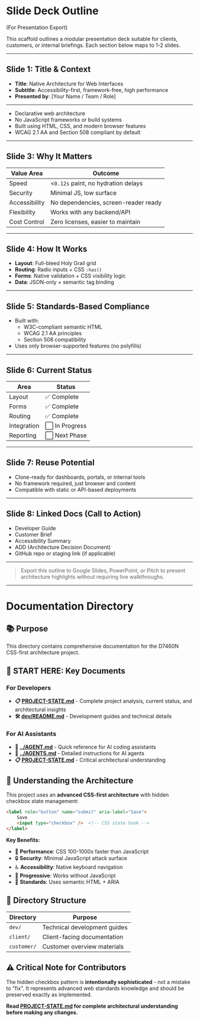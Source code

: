 # Slide Deck Outline

(For Presentation Export)

This scaffold outlines a modular presentation deck suitable for clients, customers, or internal briefings. Each section below maps to 1-2 slides.

---

## Slide 1: Title & Context

- **Title**: Native Architecture for Web Interfaces
- **Subtitle**: Accessibility-first, framework-free, high performance
- **Presented by**: [Your Name / Team / Role]

---

- Declarative web architecture
- No JavaScript frameworks or build systems
- Built using HTML, CSS, and modern browser features
- WCAG 2.1 AA and Section 508 compliant by default

---

## Slide 3: Why It Matters

| Value Area      | Outcome                             |
|-----------------|--------------------------------------|
| Speed           | <`0.12s` paint, no hydration delays     |
| Security        | Minimal JS, low surface              |
| Accessibility   | No dependencies, screen-reader ready |
| Flexibility      | Works with any backend/API           |
| Cost Control     | Zero licenses, easier to maintain    |

---

## Slide 4: How It Works

- **Layout**: Full-bleed Holy Grail grid
- **Routing**: Radio inputs + CSS `:has()`
- **Forms**: Native validation + CSS visibility logic
- **Data**: JSON-only + semantic tag binding

---

## Slide 5: Standards-Based Compliance

- Built with:
  - W3C-compliant semantic HTML
  - WCAG 2.1 AA principles
  - Section 508 compatibility
- Uses only browser-supported features (no polyfills)

---

## Slide 6: Current Status

| Area        | Status       |
|-------------|--------------|
| Layout      | ✅ Complete   |
| Forms       | ✅ Complete   |
| Routing     | ✅ Complete   |
| Integration | ⬜ In Progress|
| Reporting   | ⬜ Next Phase |

---

## Slide 7: Reuse Potential

- Clone-ready for dashboards, portals, or internal tools
- No framework required, just browser and content
- Compatible with static or API-based deployments

---

## Slide 8: Linked Docs (Call to Action)

- Developer Guide
- Customer Brief
- Accessibility Summary
- ADD (Architecture Decision Document)
- GitHub repo or staging link (if applicable)

---

> Export this outline to Google Slides, PowerPoint, or Pitch to present architecture highlights without requiring live walkthroughs.

---

# Documentation Directory

## 📚 Purpose

This directory contains comprehensive documentation for the D7460N CSS-first architecture project.

## 🎯 **START HERE: Key Documents**

### **For Developers**
- **📋 [PROJECT-STATE.md](PROJECT-STATE.md)** - Complete project analysis, current status, and architectural insights
- **🛠️ [dev/README.md](dev/README.md)** - Development guides and technical details

### **For AI Assistants**
- **🤖 [../AGENT.md](../AGENT.md)** - Quick reference for AI coding assistants
- **🤖 [../AGENTS.md](../AGENTS.md)** - Detailed instructions for AI agents
- **📋 [PROJECT-STATE.md](PROJECT-STATE.md)** - Critical architectural understanding

## 🎨 **Understanding the Architecture**

This project uses an **advanced CSS-first architecture** with hidden checkbox state management:

```html
<label role="button" name="submit" aria-label="Save">
    Save
    <input type="checkbox" />  <!-- CSS state hook -->
</label>
```

**Key Benefits:**
- 🚀 **Performance**: CSS 100-1000x faster than JavaScript
- 🔒 **Security**: Minimal JavaScript attack surface  
- ♿ **Accessibility**: Native keyboard navigation
- 📱 **Progressive**: Works without JavaScript
- 🎯 **Standards**: Uses semantic HTML + ARIA

## 📁 Directory Structure

| Directory | Purpose |
|-----------|---------|
| `dev/` | Technical development guides |
| `client/` | Client-facing documentation |
| `customer/` | Customer overview materials |

## ⚠️ **Critical Note for Contributors**

The hidden checkbox pattern is **intentionally sophisticated** - not a mistake to "fix". It represents advanced web standards knowledge and should be preserved exactly as implemented.

**Read [PROJECT-STATE.md](PROJECT-STATE.md) for complete architectural understanding before making any changes.**
